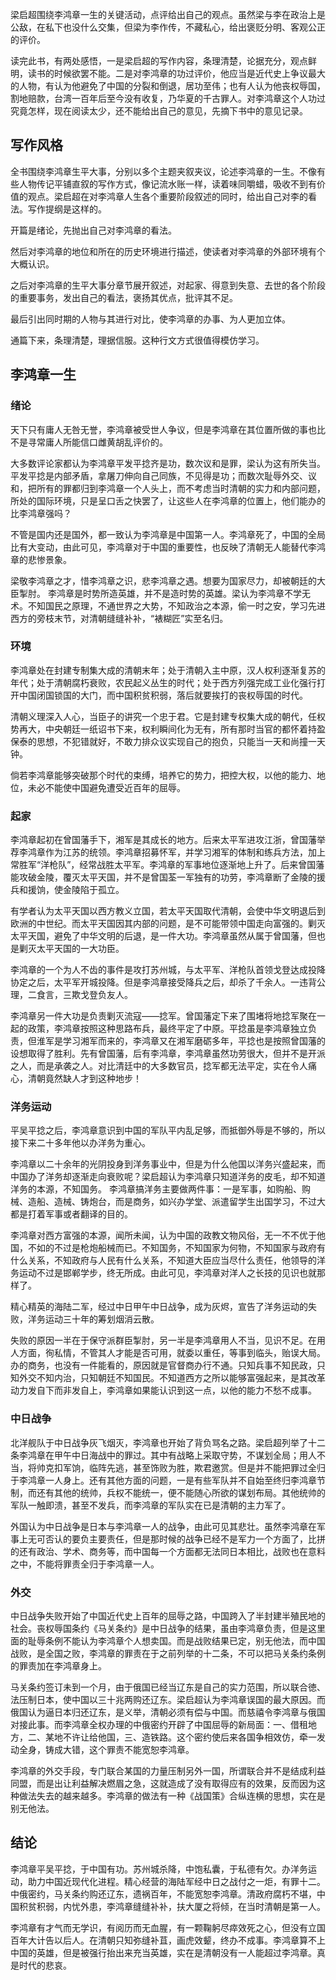 梁启超围绕李鸿章一生的关键活动，点评给出自己的观点。虽然梁与李在政治上是公敌，在私下也没什么交集，但梁为李作传，不藏私心，给出褒贬分明、客观公正的评价。

读完此书，有两处感悟，一是梁启超的写作内容，条理清楚，论据充分，观点鲜明，读书的时候欲罢不能。二是对李鸿章的功过评价，他应当是近代史上争议最大的人物，有认为他避免了中国的分裂和倒退，居功至伟；也有人认为他丧权辱国，割地赔款，台湾一百年后至今没有收复，乃华夏的千古罪人。对李鸿章这个人功过究竟怎样，现在阅读太少，还不能给出自己的意见，先摘下书中的意见记录。

## 写作风格
全书围绕李鸿章生平大事，分别以多个主题夹叙夹议，论述李鸿章的一生。不像有些人物传记平铺直叙的写作方式，像记流水账一样，读着味同嚼蜡，吸收不到有价值的观点。梁启超在对李鸿章人生各个重要阶段叙述的同时，给出自己对李的看法。写作提纲是这样的。

开篇是绪论，先抛出自己对李鸿章的看法。

然后对李鸿章的地位和所在的历史环境进行描述，使读者对李鸿章的外部环境有个大概认识。

之后对李鸿章的生平大事分章节展开叙述，对起家、得意到失意、去世的各个阶段的重要事务，发出自己的看法，褒扬其优点，批评其不足。

最后引出同时期的人物与其进行对比，使李鸿章的办事、为人更加立体。

通篇下来，条理清楚，理据信服。这种行文方式很值得模仿学习。
## 李鸿章一生
### 绪论
天下只有庸人无咎无誉，李鸿章被受世人争议，但是李鸿章在其位置所做的事也比不是寻常庸人所能信口雌黄胡乱评价的。

大多数评论家都认为李鸿章平发平捻齐是功，数次议和是罪，梁认为这有所失当。平发平捻是内部矛盾，拿屠刀伸向自己同族，不见得是功；而数次耻辱外交、议和，把所有的罪都归到李鸿章一个人头上，而不考虑当时清朝的实力和内部问题，所处的国际环境，只是呈口舌之快罢了，让这些人在李鸿章的位置上，他们能办的比李鸿章强吗？

不管是国内还是国外，都一致认为李鸿章是中国第一人。李鸿章死了，中国的全局比有大变动，由此可见，李鸿章对于中国的重要性，也反映了清朝无人能替代李鸿章的悲惨景象。

梁敬李鸿章之才，惜李鸿章之识，悲李鸿章之遇。想要为国家尽力，却被朝廷的大臣掣肘。
李鸿章是时势所造英雄，并不是造时势的英雄。梁认为李鸿章不学无术。不知国民之原理，不通世界之大势，不知政治之本源，偷一时之安，学习先进西方的旁枝末节，对清朝缝缝补补，“裱糊匠”实至名归。
### 环境
李鸿章处在封建专制集大成的清朝末年；处于清朝入主中原，汉人权利逐渐复苏的年代；处于清朝腐朽衰败，农民起义丛生的时代；处于西方列强完成工业化强行打开中国闭国锁国的大门，而中国积贫积弱，落后就要挨打的丧权辱国的时代。

清朝义理深入人心，当臣子的讲究一个忠于君。它是封建专权集大成的朝代，任权势再大，中央朝廷一纸诏书下来，权利瞬间化为无有，所有那时当官的都怀着持盈保泰的思想，不犯错就好，不敢力排众议实现自己的抱负，只能当一天和尚撞一天钟。

倘若李鸿章能够突破那个时代的束缚，培养它的势力，把控大权，以他的能力、地位，未必不能使中国避免遭受近百年的屈辱。
### 起家
李鸿章起初在曾国藩手下，湘军是其成长的地方。后来太平军进攻江浙，曾国藩举荐李鸿章作为江苏的统领。李鸿章招募怀军，并学习湘军的体制和练兵方法，加上常胜军“洋枪队”，经常战胜太平军。李鸿章的军事地位逐渐地上升了。后来曾国藩能攻破金陵，覆灭太平天国，并不是曾国荃一军独有的功劳，李鸿章断了金陵的援兵和援饷，使金陵陷于孤立。

有学者认为太平天国以西方教义立国，若太平天国取代清朝，会使中华文明退后到欧洲的中世纪。而太平天国因其内部的问题，是不可能带领中国走向富强的。剿灭太平天国，避免了中华文明的后退，是一件大功。李鸿章虽然从属于曾国藩，但也是剿灭太平天国的一大功臣。

李鸿章的一个为人不齿的事件是攻打苏州城，与太平军、洋枪队首领戈登达成投降协定之后，太平军开城投降。但是李鸿章接受降兵之后，却杀了千余人。一违背公理，二食言，三欺戈登负友人。

李鸿章另一件大功是负责剿灭流寇——捻军。曾国藩定下来了围堵将地捻军聚在一起的政策，李鸿章按照这种思路布兵，最终平定了中原。平捻虽是李鸿章独立负责，但淮军是学习湘军而来的，李鸿章又在湘军磨砺多年，平捻也是按照曾国藩的设想取得了胜利。先有曾国藩，后有李鸿章，李鸿章虽然功劳很大，但并不是开派之人，而是承袭之人。对比清廷中的大多数官员，捻军都无法平定，实在令人痛心，清朝竟然缺人才到这种地步！

### 洋务运动
平吴平捻之后，李鸿章意识到中国的军队平内乱足够，而抵御外辱是不够的，所以接下来二十多年他以办洋务为重心。

李鸿章以二十余年的光阴投身到洋务事业中，但是为什么他国以洋务兴盛起来，而中国办了洋务却逐渐走向衰败呢？梁启超认为李鸿章只知道洋务的皮毛，却不知道洋务的本源，不知国务。
李鸿章搞洋务主要做两件事：一是军事，如购船、购械、造船、造械、铸炮台，而是商务，如兴办学堂、派遣留学生出国学习，不过大都是打着军事或者翻译的目的。

李鸿章对西方富强的本源，闻所未闻，认为中国的政教文物风俗，无一不不优于他国，不如的不过是枪炮船械而已。不知国务，不知国家为何物，不知国家与政府有什么关系，不知政府与人民有什么关系，不知道大臣应当尽什么责任，他领导的洋务运动不过是邯郸学步，终无所成。由此可见，李鸿章对洋人之长技的见识也就那样了。

精心精英的海陆二军，经过中日甲午中日战争，成为灰烬，宣告了洋务运动的失败，洋务运动三十年的筹划烟消云散。

失败的原因一半在于保守派群臣掣肘，另一半是李鸿章用人不当，见识不足。在用人方面，徇私情，不管其人才能是否可用，就委以重任，等事到临头，贻误大局。办的商务，也没有一件能看的，原因就是官督商办行不通。只知兵事不知民政，只知外交不知内治，只知朝廷不知国民。不知道西方之所以能够富强起来，是其改革动力发自下而非发自上，李鸿章如果能认识到这一点，以他的能力不愁不成事。

### 中日战争
北洋舰队于中日战争灰飞烟灭，李鸿章也开始了背负骂名之路。梁启超列举了十二条李鸿章在甲午中日海战中的罪过。其中有战略上采取守势，不谋划全局；用人不当，将帅克扣军饷，临阵先逃，甚至饰败为胜，欺君邀赏。但是并不能把罪过全归于李鸿章一人身上。还有其他方面的问题，一是有些军队并不自始至终归李鸿章节制，而还有其他的统帅，兵权不能统一，便不能随心所欲的谋划布局。其他统帅的军队一触即溃，甚至不发兵，而李鸿章的军队实在已是清朝的主力军了。

外国认为中日战争是日本与李鸿章一人的战争，由此可见其悲壮。虽然李鸿章在军事上无可否认的要负主要责任，但是那时候的战争已经不是军力一个方面了，比拼的还有政治、学术、商务等，而中国每一个方面都无法同日本相比，战败也在意料之中，不能将罪责全归于李鸿章一人。

### 外交
中日战争失败开始了中国近代史上百年的屈辱之路，中国跨入了半封建半殖民地的社会。丧权辱国条约《马关条约》是中日战争的结果，虽由李鸿章负责，但是这里面的耻辱条例不能认为李鸿章个人想卖国。而是战败结果已定，别无他法，而中国战败，是全国之败，李鸿章的罪责在于之前列举的十二条，不可以把马关条约条例的罪责加在李鸿章身上。

马关条约签订未到一个月，由于俄国已经当辽东是自己的实力范围，所以联合徳、法压制日本，使中国以三十兆两购还辽东。梁启超认为李鸿章误国的最大原因。而俄国认为逼日本归还辽东，是义举，清朝必须有偿与中国。而慈禧令李鸿章与俄国对接此事。而李鸿章全权办理的中俄密约开辟了中国屈辱的新局面：一、借租地方，二、某地不许让给他国，三、造铁路。这个密约使后来各国争相效仿，牵一发动全身，铸成大错，这个罪责不能宽恕李鸿章。

李鸿章的外交手段，专门联合某国的力量压制另外一国，所谓联合并不是结成利益同盟，而是出让利益解决燃眉之急，这就造成了没有取得应有的效果，反而因为这种做法失去的越来越多。李鸿章的做法有一种《战国策》合纵连横的思想，实在是别无他法。

 ## 结论
 李鸿章平吴平捻，于中国有功。苏州城杀降，中饱私囊，于私德有欠。办洋务运动，助力中国近现代化进程。精心经营的海陆军经中日之战付之一炬，有罪十二。中俄密约，马关条约购还辽东，遗祸百年，不能宽恕李鸿章。清政府腐朽不堪，中国积贫积弱，内忧外患，李鸿章缝缝补补，扶大厦之将倾，在当时清朝是第一人。

 李鸿章有才气而无学识，有阅历而无血腥，有一颗鞠躬尽瘁效死之心，但没有立国百年大计告以后人。在清朝只知弥缝补苴，画虎效颦，终办不成事。李鸿章算不上中国的英雄，但是被强行抬出来充当英雄，实在是清朝没有一人能超过李鸿章。真是时代的悲哀。